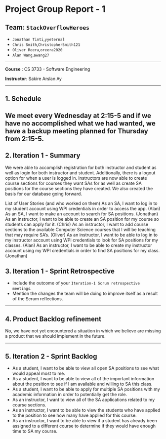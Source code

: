 # Project Group Report - 1

## Team: `StackOverflowHeroes`

* `Jonathan Tinti`,`yyeternal`
* `Chris Smith`,`ChristopherSmith121`
* `Oliver Reera`,`oreera2020`
* `Alan Wang`,`awang27`

---
**Course** : CS 3733 - Software Engineering

**Instructor**: Sakire Arslan Ay

----
## 1. Schedule

 We meet every Wednesday at 2:15-5 and if we have no accomplished what we had wanted, we have a backup meeting planned for Thursday from 2:15-5. 
----
## 2. Iteration 1 - Summary

 We were able to accomplish registration for both instructor and student as well as login for both instructor and student. Additionally, there is a logout option for when a user is logged in. Instructors are now able to create course sections for courses they want SAs for as well as create SA positions for the course sections they have created. We also created the basis for our database going forward. 

 List of User Stories (and who worked on them)
 As an SA, I want to log in to my student account using WPI credentials in order to access the app. (Alan)
 As an SA, I want to make an account to search for SA positions. (Jonathan)
 As an instructor, I want to be able to create an SA position for my course so students can apply for it. (Chris)
 As an instructor, I want to add course sections to the available Computer Science courses that I will be teaching that may require SA’s. (Oliver)
 As an instructor, I want to be able to log in to my instructor account using WPI credentials to look for SA positions for my classes. (Alan)
 As an instructor, I want to be able to create my instructor account using my WPI credentials in order to find SA positions for my class. (Jonathan)
## 3. Iteration 1 - Sprint Retrospective

 * Include the outcome of your `Iteration-1 Scrum retrospective meetings`. 
 * Mention the changes the team will be doing to improve itself as a result of the Scrum reflections.

----
## 4. Product Backlog refinement
No, we have not yet encountered a situation in which we believe are missing a product that we should implement in the future.

----
## 5. Iteration 2 - Sprint Backlog
 * As a student, I want to be able to view all open SA positions to see what would appeal most to me.
 * As a student, I want to be able to view all of the important information about the position to see if I am available and willing to SA this class. 
 * As a student, I want to be able to apply for multiple SA positions with my academic information in order to potentially get the role. 
 * As an instructor, I want to view all of the SA applications related to my course sections. 
 * As an instructor, I want to be able to view the students who have applied to the position to see how many have applied for this course. 
 * As an instructor, I want to be able to view if a student has already been assigned to a different course to determine if they would have enough time to SA my course. 
